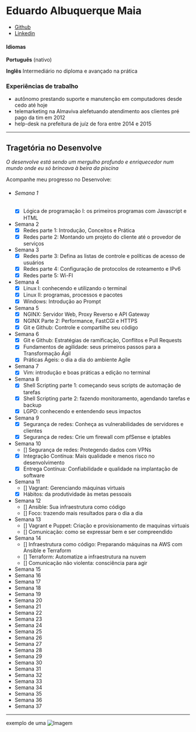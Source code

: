 # Eduardo Albuquerque Maia

- [Github](https://github.com/EduTecSol)
- [Linkedin](https://www.linkedin.com/in/eduardo-albuquerque-70b58822b)

#### Idiomas

**Português** (nativo)

**Inglês** Intermediário no diploma e avançado na prática

### Experiências de trabalho

- autônomo prestando suporte e manutenção em computadores desde cedo até hoje
- telemarketing na Almaviva alefetuando atendimento aos clientes pré pago da tim em 2012
- help-desk na prefeitura de juíz de fora entre 2014 e 2015

___

## Tragetória no Desenvolve

_O desenvolve está sendo um mergulho profundo e enriquecedor num mundo onde eu só brincava à beira da piscina_

Acompanhe meu progresso no Desenvolve:
- ###### Semana 1
  - [x] Lógica de programação I: os primeiros programas com Javascript e HTML
- Semana 2
  - [x] Redes parte 1: Introdução, Conceitos e Prática
  - [x] Redes parte 2: Montando um projeto do cliente até o provedor de serviços
- Semana 3
  - [x] Redes parte 3: Defina as listas de controle e políticas de acesso de usuários
  - [x] Redes parte 4: Configuração de protocolos de roteamento e IPv6
  - [x] Redes parte 5: Wi-FI
- Semana 4
  - [x] Linux I: conhecendo e utilizando o terminal
  - [x] Linux II: programas, processos e pacotes
  - [x] Windows: Introdução ao Prompt
- Semana 5
  - [x] NGINX: Servidor Web, Proxy Reverso e API Gateway
  - [x] NGINX Parte 2: Performance, FastCGI e HTTPS
  - [x] Git e Github: Controle e compartilhe seu código
- Semana 6
  - [x] Git e Github: Estratégias de ramificação, Conflitos e Pull Requests
  - [x] Fundamentos de agilidade: seus primeiros passos para a Transformação Ágil
  - [x] Práticas Ágeis: o dia a dia do ambiente Agile
- Semana 7
  - [x] Vim: introdução e boas práticas a edição no terminal
- Semana 8
  - [x] Shell Scripting parte 1: começando seus scripts de automação de tarefas
  - [x] Shell Scripting parte 2: fazendo monitoramento, agendando tarefas e backup
  - [x] LGPD: conhecendo e entendendo seus impactos
- Semana 9
  - [x] Segurança de redes: Conheça as vulnerabilidades de servidores e clientes
  - [x] Segurança de redes: Crie um firewall com pfSense e iptables
- Semana 10
  - [] Segurança de redes: Protegendo dados com VPNs
  - [x] Integração Contínua: Mais qualidade e menos risco no desenvolvimento
  - [x] Entrega Contínua: Confiabilidade e qualidade na implantação de software
- Semana 11
  - [] Vagrant: Gerenciando máquinas virtuais
  - [x] Hábitos: da produtividade às metas pessoais
- Semana 12
  - [] Ansible: Sua infraestrutura como código
  - [] Foco: trazendo mais resultados para o dia a dia
- Semana 13
  - [] Vagrant e Puppet: Criação e provisionamento de maquinas virtuais
  - [] Comunicação: como se expressar bem e ser compreendido
- Semana 14
  - [] Infraestrutura como código: Preparando máquinas na AWS com Ansible e Terraform
  - [] Terraform: Automatize a infraestrutura na nuvem
  - [] Comunicação não violenta: consciência para agir
- Semana 15
- Semana 16
- Semana 17
- Semana 18
- Semana 19
- Semana 20
- Semana 21
- Semana 22
- Semana 23
- Semana 24
- Semana 25
- Semana 26
- Semana 27
- Semana 28
- Semana 29
- Semana 30
- Semana 31
- Semana 32
- Semana 33
- Semana 34
- Semana 35
- Semana 36
- Semana 37

___

exemplo de uma ![Imagem](src)


<!-- ### Jekyll Themes

Your Pages site will use the layout and styles from the Jekyll theme you have selected in your [repository settings](https://github.com/EduTecSol\\/edutecsol.github.io/settings/pages). The name of this theme is saved in the Jekyll `_config.yml` configuration file.

### Support or Contact

Having trouble with Pages? Check out our [documentation](https://docs.github.com/categories/github-pages-basics/) or [contact support](https://support.github.com/contact) and we’ll help you sort it out. -->
